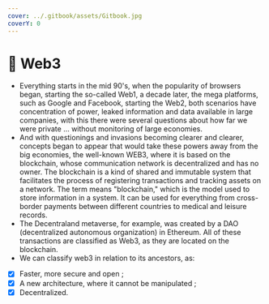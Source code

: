 ```yaml
---
cover: ../.gitbook/assets/Gitbook.jpg
coverY: 0
---
```


# 🎼 Web3

* Everything starts in the mid 90's, when the popularity of browsers began, starting the so-called Web1, a decade later, the mega platforms, such as Google and Facebook, starting the Web2, both scenarios have concentration of power, leaked information and data available in large companies, with this there were several questions about how far we were private ... without monitoring of large economies.
* And with questionings and invasions becoming clearer and clearer, concepts began to appear that would take these powers away from the big economies, the well-known WEB3, where it is based on the blockchain, whose communication network is decentralized and has no owner. The blockchain is a kind of shared and immutable system that facilitates the process of registering transactions and tracking assets on a network. The term means "blockchain," which is the model used to store information in a system. It can be used for everything from cross-border payments between different countries to medical and leisure records.&#x20;
* The Decentraland metaverse, for example, was created by a DAO (decentralized autonomous organization) in Ethereum. All of these transactions are classified as Web3, as they are located on the blockchain.
* We can classify web3 in relation to its ancestors, as:

<!---->

* [x] Faster, more secure and open ;
* [x] A new architecture, where it cannot be manipulated ;
* [x] Decentralized.
